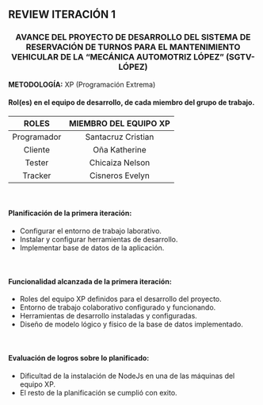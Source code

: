 ## REVIEW ITERACIÓN 1
### <p align = "center">AVANCE DEL PROYECTO DE DESARROLLO DEL SISTEMA DE RESERVACIÓN DE TURNOS PARA EL MANTENIMIENTO VEHICULAR DE LA “MECÁNICA AUTOMOTRIZ LÓPEZ” (SGTV-LÓPEZ)</p>

**METODOLOGÍA:** XP (Programación Extrema)
<br>
#### Rol(es) en el equipo de desarrollo, de cada miembro del grupo de trabajo.
|ROLES      |MIEMBRO DEL EQUIPO XP      |
|:---------:|:-------------------------:|
|Programador|Santacruz Cristian         |
|Cliente    |Oña Katherine              |
|Tester     |Chicaiza Nelson            |
|Tracker    |Cisneros Evelyn            |

<br>

#### Planificación de la primera iteración:
* Configurar el entorno de trabajo laborativo.
* Instalar y configurar herramientas de desarrollo.
* Implementar base de datos de la aplicación.

<br>

#### Funcionalidad alcanzada de la primera iteración:
* Roles del equipo XP definidos para el desarrollo del proyecto.
* Entorno de trabajo colaborativo configurado y funcionando.
* Herramientas de desarrollo instaladas y configuradas.
* Diseño de modelo lógico y físico de la base de datos implementado.

<br>

#### Evaluación de logros sobre lo planificado:
* Dificultad de la instalación de NodeJs en una de las máquinas del equipo XP.
* El resto de la planificación se cumplió con exito.